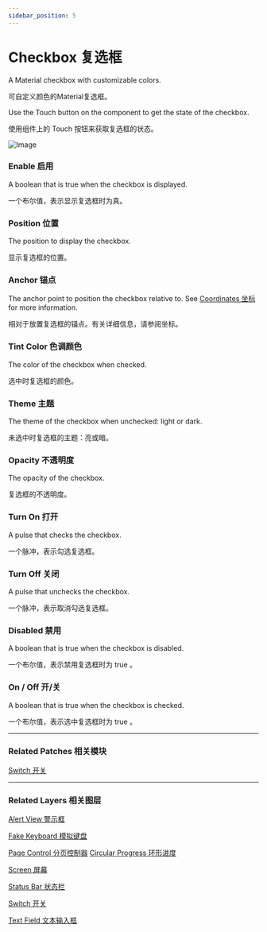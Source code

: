 ```yaml
---
sidebar_position: 5
---
```


# Checkbox 复选框

A Material checkbox with customizable colors.

可自定义颜色的Material复选框。

Use the Touch button on the component to get the state of the checkbox.

使用组件上的 Touch 按钮来获取复选框的状态。

![Image](./../../../static/img/docs/Material/checkbox.png)

### Enable 启用

A boolean that is true when the checkbox is displayed.

一个布尔值，表示显示复选框时为真。

### Position 位置

The position to display the checkbox.

显示复选框的位置。

### Anchor 锚点

The anchor point to position the checkbox relative to. See [Coordinates 坐标](./../Concepts/Coordinates.md) for more information.

相对于放置复选框的锚点。有关详细信息，请参阅坐标。

### Tint Color 色调颜色

The color of the checkbox when checked.

选中时复选框的颜色。

### Theme 主题

The theme of the checkbox when unchecked: light or dark.

未选中时复选框的主题：亮或暗。

### Opacity 不透明度

The opacity of the checkbox.

复选框的不透明度。

### Turn On 打开

A pulse that checks the checkbox.

一个脉冲，表示勾选复选框。

### Turn Off 关闭

A pulse that unchecks the checkbox.

一个脉冲，表示取消勾选复选框。

### Disabled 禁用

A boolean that is true when the checkbox is disabled.

一个布尔值，表示禁用复选框时为 true 。

### On / Off 开/关

A boolean that is true when the checkbox is checked.

一个布尔值，表示选中复选框时为 true 。

------

### Related Patches 相关模块

[Switch 开关](./../Utility/Switch.md)

------

### Related Layers 相关图层

[Alert View 警示框](./Alert%20View.md)

[Fake Keyboard 模拟键盘](./Fake%20Keyboard.md)

[Page Control 分页控制器](./Page%20Control.md)
[Circular Progress 环形进度](./Circular%20Progress.md)

[Screen 屏幕](./Screen.md)

[Status Bar 状态栏](./Status%20bar.md)

[Switch 开关](./Switch.md)

[Text Field 文本输入框](./Text%20Field.md)
